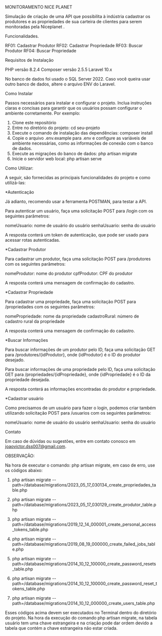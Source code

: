 MONITORAMENTO NICE PLANET

Simulação de criação de uma API que possibilita à indústria cadastrar os
produtores e as propriedades de sua carteira de clientes para serem monitoradas pela
Niceplanet .

Funcionalidades.

RF01: Cadastrar Produtor
RF02: Cadastrar Propriedade
RF03: Buscar Produtor
RF04: Buscar Propriedade

Requisitos de Instalação

PHP versão 8.2.4
Composer versão 2.5.5
Laravel 10.x

No banco de dados foi usado o SQL Server 2022. Caso você queira usar outro banco de dados, altere o arquivo ENV do Laravel.

Como Instalar

Passos necessários para instalar e configurar o projeto. Inclua instruções claras e concisas para garantir que os usuários possam configurar o ambiente corretamente. Por exemplo:

1. Clone este repositório
2. Entre no diretório do projeto: cd seu-projeto
3. Execute o comando de instalação das dependências: composer install
4. Copie o arquivo .env.example para .env e configure as variáveis de ambiente necessárias, como as informações de conexão com o banco de dados.
5. Execute as migrações do banco de dados: php artisan migrate
6. Inicie o servidor web local: php artisan serve

Como Utilizar: 

A seguir, são fornecidas as principais funcionalidades do projeto e como utilizá-las:

*Autenticação

Já adianto, recomendo usar a ferramenta POSTMAN, para testar a API.

Para autenticar um usuário, faça uma solicitação POST para /login com os seguintes parâmetros:

nomeUsuario: nome de usuário do usuário
senhaUsuario: senha do usuário

A resposta conterá um token de autenticação, que pode ser usado para acessar rotas autenticadas.

*Cadastrar Produtor

Para cadastrar um produtor, faça uma solicitação POST para /produtores com os seguintes parâmetros:

nomeProdutor: nome do produtor
cpfProdutor: CPF do produtor

A resposta conterá uma mensagem de confirmação do cadastro.

*Cadastrar Propriedade

Para cadastrar uma propriedade, faça uma solicitação POST para /propriedades com os seguintes parâmetros:

nomePropriedade: nome da propriedade
cadastroRural: número de cadastro rural da propriedade

A resposta conterá uma mensagem de confirmação do cadastro.

*Buscar Informações

Para buscar informações de um produtor pelo ID, faça uma solicitação GET para /produtores/{idProdutor}, onde {idProdutor} é o ID do produtor desejado.

Para buscar informações de uma propriedade pelo ID, faça uma solicitação GET para /propriedades/{idPropriedade}, onde {idPropriedade} é o ID da propriedade desejada.

A resposta conterá as informações encontradas do produtor e propriedade.

*Cadastrar usuário

Como precisamos de um usuário para fazer o login, podemos criar também utilizando solicitação POST para /usuarios com os seguintes parâmetros:

nomeUsuario: nome de usuário do usuário
senhaUsuario: senha do usuário

Contato

Em caso de dúvidas ou sugestões, entre em contato conosco em joaovictor.dss007@gmail.com.


OBSERVAÇÃO:

Na hora de executar o comando: php artisan migrate, em caso de erro, use os códigos abaixo:

1. php artisan migrate --path=/database/migrations/2023_05_17_030134_create_propriedades_table.php

2. php artisan migrate --path=/database/migrations/2023_05_17_030129_create_produtor_table.php

3. php artisan migrate --path=/database/migrations/2019_12_14_000001_create_personal_access_tokens_table.php

4. php artisan migrate --path=/database/migrations/2019_08_19_000000_create_failed_jobs_table.php

5. php artisan migrate --path=/database/migrations/2014_10_12_100000_create_password_resets_table.php

6. php artisan migrate --path=/database/migrations/2014_10_12_100000_create_password_reset_tokens_table.php

7. php artisan migrate --path=/database/migrations/2014_10_12_000000_create_users_table.php

Esses códigos acima devem ser executados no Terminal dentro do diretório do projeto. Na hora da execução do comando php artisan migrate, na tabela usuário tem uma chave estrangeira e na criação pode dar ordem devido a tabela que contém a chave estrangeira não estar criada.
